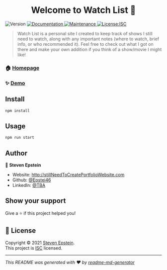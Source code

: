 <h1 align="center">Welcome to Watch List 👋</h1>
<p>
  <img alt="Version" src="https://img.shields.io/badge/version-1.0.0-blue.svg?cacheSeconds=2592000" />
  <a href="https://github.com/Epstei46/foundations-capstone-project#readme" target="_blank">
    <img alt="Documentation" src="https://img.shields.io/badge/documentation-yes-brightgreen.svg" />
  </a>
  <a href="https://github.com/Epstei46/foundations-capstone-project/graphs/commit-activity" target="_blank">
    <img alt="Maintenance" src="https://img.shields.io/badge/Maintained%3F-no%3F-yellow.svg" />
  </a>
  <a href="https://github.com/Epstei46/foundations-capstone-project/blob/main/LICENSE.md" target="_blank">
    <img alt="License:ISC" src="https://img.shields.io/github/license/Epstei46/foundations-capstone-project" />
  </a>
</p>

> Watch List is a personal site I created to keep track of shows I still need to watch, along with any important notes (where to watch, brief info, or who recommended it). Feel free to check out what I got on there and make your own addition if you think of a show/movie I might like!

### 🏠 [Homepage](https://github.com/Epstei46/foundations-capstone-project#readme)

### ✨ [Demo](https://drive.google.com/file/d/1iO7s3PV4oqWdbjrgjKnLjg7WsC1JBi03/view)

## Install

```sh
npm install
```

## Usage

```sh
npm run start
```

## Author

👤 **Steven Epstein**

* Website: http://stillNeedToCreatePortfolioWebsite.com
* Github: [@Epstei46](https://github.com/Epstei46)
* LinkedIn: [@TBA](https://linkedin.com/in/TBA)

## Show your support

Give a ⭐️ if this project helped you!

## 📝 License

Copyright © 2021 [Steven Epstein](https://github.com/Epstei46).<br />
This project is [ISC](https://github.com/Epstei46/foundations-capstone-project/blob/main/LICENSE.md) licensed.

***
_This README was generated with ❤️ by [readme-md-generator](https://github.com/kefranabg/readme-md-generator)_